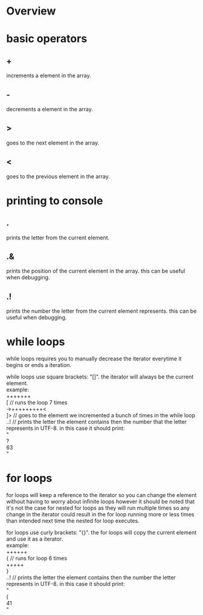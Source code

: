 # Overview

# basic operators

## +
increments a element in the array.<br>

## -
decrements a element in the array.<br>

## >
goes to the next element in the array.<br>

## <
goes to the previous element in the array.<br>

# printing to console

## .
prints the letter from the current element.<br>

## .&
prints the position of the current element in the array. this can be useful when debugging.<br>

## .!
prints the number the letter from the current element represents. this can be useful when debugging.<br>

# while loops

while loops requires you to manually decrease the iterator everytime it begins or ends a iteration.<br>

while loops use square brackets: "[]". the iterator will always be the current element.<br>
example:<br>
+++++++<br>
[ // runs the loop 7 times<br>
	->+++++++++<<br>
]> // goes to the element we incremented a bunch of times in the while loop<br>
..! // prints the letter the element contains then the number that the letter represents in UTF-8. in this case it should print:<br>
"<br>
?<br>
63<br>
"<br>

# for loops

for loops will keep a reference to the iterator so you can change the element without having to worry about infinite loops
however it should be noted that it's not the case for nested for loops as they will run multiple times so any change in the
iterator could result in the for loop running more or less times than intended next time the nested for loop executes.<br>

for loops use curly brackets: "{}". the for loops will copy the current element and use it as a iterator.<br>
example:<br>
++++++<br>
{ // runs for loop 6 times<br>
	+++++<br>
}<br>
..! // prints the letter the element contains then the number the letter represents in UTF-8. in this case it should print:<br>
"<br>
(<br>
41<br>
"<br>
